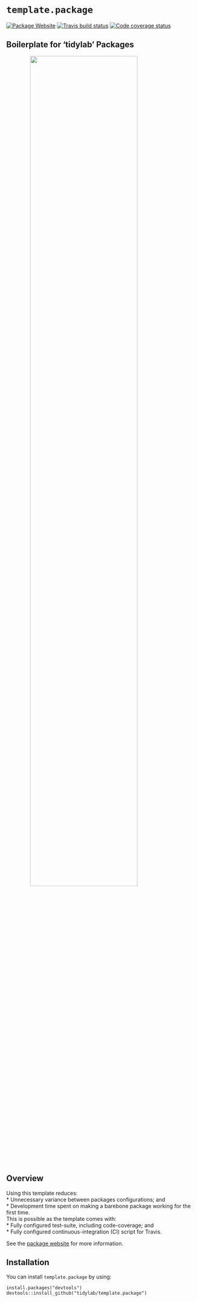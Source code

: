 
# `template.package`

<!-- badges: start -->

[![Package
Website](https://img.shields.io/badge/Package%20Website-Click--Here-9cf.svg)](https://tidylab.github.io/template.package/)
[![Travis build
status](https://travis-ci.org/tidylab/template.package.svg?branch=master)](https://travis-ci.org/tidylab/template.package)
[![Code coverage
status](https://codecov.io/gh/tidylab/template.package/branch/master/graph/badge.svg)](https://codecov.io/github/tidylab/template.package/?branch=master)
<!-- badges: end -->

## Boilerplate for ‘tidylab’ Packages

<img src="https://i.imgur.com/RLEQkhe.png" width="75%" style="display: block; margin: auto;" />

## Overview

Using this template reduces:  
\* Unnecessary variance between packages configurations; and  
\* Development time spent on making a barebone package working for the
first time.  
This is possible as the template comes with:  
\* Fully configured test-suite, including code-coverage; and  
\* Fully configured continuous-integration (CI) script for Travis.

See the [package website](https://tidylab.github.io/template.package/)
for more information.

## Installation

You can install `template.package` by using:

    install.packages("devtools")
    devtools::install_github("tidylab/template.package")
